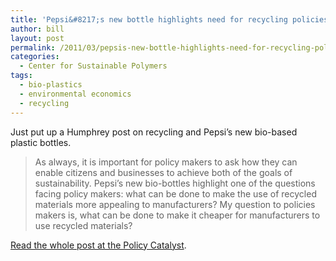 ```yaml
---
title: 'Pepsi&#8217;s new bottle highlights need for recycling policies'
author: bill
layout: post
permalink: /2011/03/pepsis-new-bottle-highlights-need-for-recycling-policies/
categories:
  - Center for Sustainable Polymers
tags:
  - bio-plastics
  - environmental economics
  - recycling
---
```

Just put up a Humphrey post on recycling and Pepsi&#8217;s new bio-based plastic bottles.

> As always, it is important for policy makers to ask how they can enable citizens and businesses to achieve both of the goals of sustainability. Pepsi&#8217;s new bio-bottles highlight one of the questions facing policy makers: what can be done to make the use of recycled materials more appealing to manufacturers? My question to policies makers is, what can be done to make it cheaper for manufacturers to use recycled materials?

<a href="http://blog.lib.umn.edu/cstpp/policycatalyst/2011/03/pepsis_new_bottle_highlights_n.php" target="_blank">Read the whole post at the Policy Catalyst</a>.